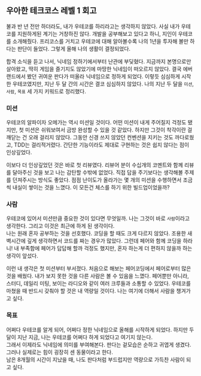 ## 우아한 테크코스 레벨 1 회고

 불과 반 년 전만 하더라도, 내가 우테코를 하리라고는 생각하지 않았다. 사실 내가 우테코를 지원하게된 계기는 거창하진 않다. 개발을 공부해보고 있다고 하니, 지인이 우테코를 소개해줬다. 프리코스를 거치고 우테코에 대해 알아볼수록 나의 1년을 투자해 볼만 하다는 판단이 들었다. 그렇게 올해 나의 생활이 결정되었다. 

합격 소식을 듣고 나서, 닉네임 정하기에서부터 난관에 부딪혔다. 지금까지 본명으로만 살아왔고, 딱히 게임을 즐기지도 않았기에 마땅한 닉네임이 떠오르지 않았다. 결국 에버랜드에서 봤던 귀여운 판다가 떠올라 닉네임으로 정하게 되었다. 이렇듯 심심하게 시작한 우테코였지만, 지난 두 달 간의 시간은 결코 심심하지 않았다. 나의 지난 두 달을 `미션`, `사람`, `목표` 세 가지 키워드로 정리했다.

### 미션

우테코의 알파이자 오메가는 역시 미션일 것이다. 어떤 미션이 내게 주어질지 걱정도 됐지만, 첫 미션은 쉬워보여서 금방 완성할 수 있을 것 같았다. 하지만 그것이 착각이란 걸 깨닫는 건 오래 걸리지 않았다. 그동안 신경 쓰지 않았던 컨벤션을 지키는 것도 까다로웠고, TDD는 걸리적거렸다. 간단한 기능이라도 제대로 구현하는 것은 쉽지 않다는 점이 인상깊었다. 

이보다 더 인상깊었던 것은 바로 첫 리뷰였다. 리뷰어 분이 수십개의 코멘트와 함께 리뷰를 달아주신 것을 보고 나는 감탄할 수밖에 없었다. 직접 답을 주기보다는 생각해볼 주제를 던져주시는 방식도 좋았다. 점점 난이도가 올라가는 몇 개의 미션을 수행하면서 조금씩 내실이 쌓이는 것을 느꼈다. 이 모든건 체스를 하기 위한 빌드업이었을까? 

### 사람

 우테코에 있어서 미션만큼 중요한 것이 있다면 무엇일까. 나는 그것이 바로 `사람`이라고 생각한다. 그리고 이것은 최근에 하게 된 생각이다.  
나는 원래 혼자 공부하는 것을 선호했다. 코딩을 할 때도 크게 다르지 않았다. 조용한 새벽시간에 깊게 생각하면서 코드를 짜는 경우가 많았다. 
그런데 페어와 함께 코딩을 하라니! 내 부족함에 페어가 답답해 할까 걱정도 했지만, 혼자 하는게 더 편하지 않을까 하는 생각이 앞섰다. 

이런 내 생각은 첫 미션부터 부서졌다. 처음으로 해보는 페어코딩에서 페어로부터 많은 것을 배웠다. 내가 보지 못한 것을 다른 사람은 볼 수 있음을 느꼈다. 
페어뿐만 아니라, 스터디, 데일리 미팅, 보이는 라디오와 같이 여러 크루들과 소통할 수 있었다. 
우테코를 마쳤을 때 반드시 갖춰야 할 것은 내 역량일 것이다. 나는 여기에 더해서 사람을 챙겨가고 싶다.

### 목표

 어쩌다 우테코를 알게 되어, 어쩌다 정한 닉네임으로 올해를 시작하게 되었다. 하지만 두 달이 지난 지금, 나는 우테코를 어쩌다 하게 되었다고 여기지 않는다.  
 그래서 이제라도 닉네임에 의미를 부여해본다. 판다는 겉모습은 순하고 귀엽게 생겼다. 그러나 실제로는 힘이 굉장히 센 동물이라고 한다.  
 남은 8개월의 시간이 지났을 때, 나도 판다처럼 부드럽지만 역량으로 가득찬 사람이 되고 싶다. 
